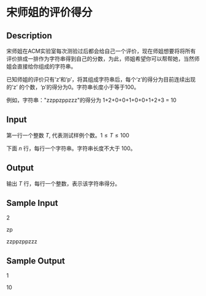 # 宋师姐的评价得分

## Description
宋师姐在ACM实验室每次测验过后都会给自己一个评价，现在师姐想要将将所有评价排成一排作为字符串得到自己的分数，为此，师姐希望你可以帮帮她，当然师姐会直接给你组成的字符串。

已知师姐的评价只有‘z’和‘p’，将其组成字符串后，每个‘z’的得分为目前连续出现的‘z’ 的个数，‘p’的得分为0。字符串长度小于等于100。

例如，字符串："zzppzppzzz"的得分为 1+2+0+0+1+0+0+1+2+3 = 10 

## Input
第一行一个整数 $T$, 代表测试样例个数。$1 \leq T \leq 100$

下面 $n$ 行，每行一个字符串。字符串长度不大于 100。

## Output
输出 $T$ 行，每行一个整数，表示该字符串得分。

## Sample Input
2

zp

zzppzppzzz

## Sample Output
1

10
